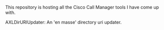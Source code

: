 This repository is hosting all the Cisco Call Manager tools I have come up with.

AXLDirURIUpdater:
An 'en masse' directory uri updater.

